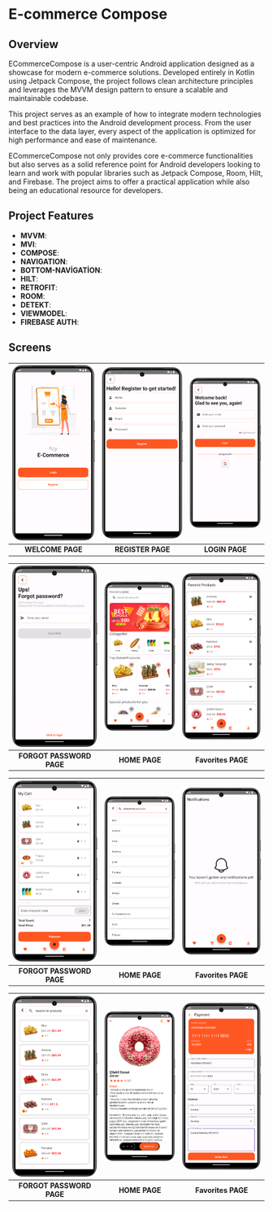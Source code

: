# E-commerce Compose

## Overview
ECommerceCompose is a user-centric Android application designed as a showcase for modern e-commerce solutions. Developed entirely in Kotlin using Jetpack Compose, the project follows clean architecture principles and leverages the MVVM design pattern to ensure a scalable and maintainable codebase.

This project serves as an example of how to integrate modern technologies and best practices into the Android development process. From the user interface to the data layer, every aspect of the application is optimized for high performance and ease of maintenance.

ECommerceCompose not only provides core e-commerce functionalities but also serves as a solid reference point for Android developers looking to learn and work with popular libraries such as Jetpack Compose, Room, Hilt, and Firebase. The project aims to offer a practical application while also being an educational resource for developers.

## Project Features
- **MVVM**: 
- **MVI**:
- **COMPOSE**:
- **NAVIGATION**:
- **BOTTOM-NAVİGATİON**: 
- **HILT**: 
- **RETROFIT**:
- **ROOM**:
- **DETEKT**:
- **VIEWMODEL**:
- **FIREBASE AUTH**:
  

## Screens

| ![Screen1](screenshot/welcome.png)          | ![Screen2](screenshot/register.png)         | ![Screen3](screenshot/login.png)            |
|:-------------------------------------------:|:-------------------------------------------:|:-------------------------------------------:|
|           **WELCOME PAGE**                  |   **REGISTER PAGE**                         |    **LOGIN PAGE**                           |

| ![Screen4](screenshot/forgot_password.png)  | ![Screen5](screenshot/home.png)             | ![Screen6](screenshot/favorite.png)         |
|:-------------------------------------------:|:-------------------------------------------:|:-------------------------------------------:|
|           **FORGOT PASSWORD PAGE**          |   **HOME PAGE**                             |    **Favorites PAGE**                       |

| ![Screen7](screenshot/cart.png)             | ![Screen8](screenshot/search.png)           | ![Screen9](screenshot/notifications.png)    |
|:-------------------------------------------:|:-------------------------------------------:|:-------------------------------------------:|
| **FORGOT PASSWORD PAGE**                    |   **HOME PAGE**                             |      **Favorites PAGE**                     |

| ![Screen10](screenshot/category.png)        | ![Scree11](screenshot/detail.png)           | ![Screen12](screenshot/payment.png)         |
|:-------------------------------------------:|:-------------------------------------------:|:-------------------------------------------:|
| **FORGOT PASSWORD PAGE**                    |   **HOME PAGE**                             |       **Favorites PAGE**                    |

